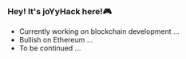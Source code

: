 ### Hey! It's joYyHack here!🎮

- Currently working on blockchain development ...
- Bullish on Ethereum ...
- To be continued ...
